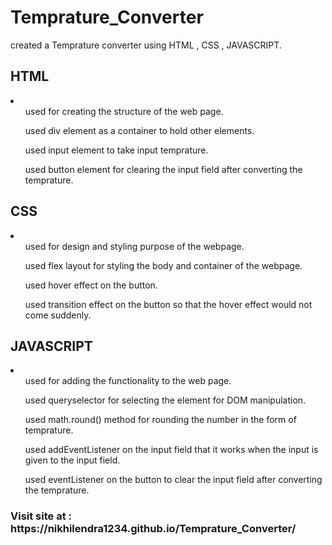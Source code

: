 # Temprature_Converter
created a Temprature converter using HTML , CSS , JAVASCRIPT.
<h2>HTML</h2>
<li>
  <ul>used for creating the structure of the web page.</ul>
  <ul>used div element as a container to hold other elements.</ul>
  <ul>used input element to take input temprature.</ul>
  <ul>used button element for clearing the input field after converting the temprature.</ul>
</li>
<h2>CSS</h2>
<li>
  <ul>used for design and styling purpose of the webpage.</ul>
  <ul>used flex layout for styling the body and container of the webpage.</ul>
  <ul>used hover effect on the button.</ul>
  <ul>used transition effect on the button so that the hover effect would not come suddenly.</ul>
</li>
<h2>JAVASCRIPT</h2>
<li>
  <ul>used for adding the functionality to the web page.</ul>
  <ul>used queryselector for selecting the element for DOM manipulation.</ul>
  <ul>used math.round() method for rounding the number in the form of temprature.</ul>
  <ul>used addEventListener on the input field that it works when the input is given to the input field.</ul>
  <ul>used eventListener on the button to clear the input field after converting the temprature.</ul>
</li>
<h3>Visit site at : https://nikhilendra1234.github.io/Temprature_Converter/</h3>

